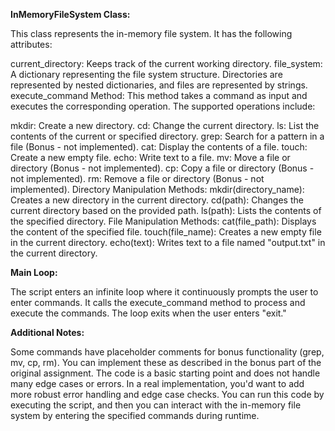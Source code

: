 **InMemoryFileSystem Class:**

This class represents the in-memory file system. It has the following attributes:

current_directory: Keeps track of the current working directory.
file_system: A dictionary representing the file system structure. Directories are represented by nested dictionaries, and files are represented by strings.
execute_command Method:
This method takes a command as input and executes the corresponding operation. The supported operations include:

mkdir: Create a new directory.
cd: Change the current directory.
ls: List the contents of the current or specified directory.
grep: Search for a pattern in a file (Bonus - not implemented).
cat: Display the contents of a file.
touch: Create a new empty file.
echo: Write text to a file.
mv: Move a file or directory (Bonus - not implemented).
cp: Copy a file or directory (Bonus - not implemented).
rm: Remove a file or directory (Bonus - not implemented).
Directory Manipulation Methods:
mkdir(directory_name): Creates a new directory in the current directory.
cd(path): Changes the current directory based on the provided path.
ls(path): Lists the contents of the specified directory.
File Manipulation Methods:
cat(file_path): Displays the content of the specified file.
touch(file_name): Creates a new empty file in the current directory.
echo(text): Writes text to a file named "output.txt" in the current directory.

**Main Loop:**

The script enters an infinite loop where it continuously prompts the user to enter commands. It calls the execute_command method to process and execute the commands. The loop exits when the user enters "exit."

**Additional Notes:**

Some commands have placeholder comments for bonus functionality (grep, mv, cp, rm). You can implement these as described in the bonus part of the original assignment.
The code is a basic starting point and does not handle many edge cases or errors. In a real implementation, you'd want to add more robust error handling and edge case checks.
You can run this code by executing the script, and then you can interact with the in-memory file system by entering the specified commands during runtime.
